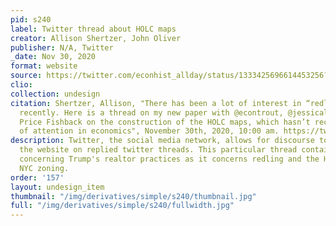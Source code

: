 ```yaml
---
pid: s240
label: Twitter thread about HOLC maps
creator: Allison Shertzer, John Oliver
publisher: N/A, Twitter
_date: Nov 30, 2020
format: website
source: https://twitter.com/econhist_allday/status/1333425696614453256?lang=en
clio:
collection: undesign
citation: Shertzer, Allison, "There has been a lot of interest in “redlining” in economics
  recently. Here is a thread on my new paper with @econtrout, @jessicalavoice, and
  Price Fishback on the construction of the HOLC maps, which hasn’t received a lot
  of attention in economics", November 30th, 2020, 10:00 am. https://twitter.com/econhist_allday/status/1333425696614453256?lang=en
description: Twitter, the social media network, allows for discourse to occur via
  the website on replied twitter threads. This particular thread contained discussion
  concerning Trump's realtor practices as it concerns redling and the HOLC maps of
  NYC zoning.
order: '157'
layout: undesign_item
thumbnail: "/img/derivatives/simple/s240/thumbnail.jpg"
full: "/img/derivatives/simple/s240/fullwidth.jpg"
---
```

